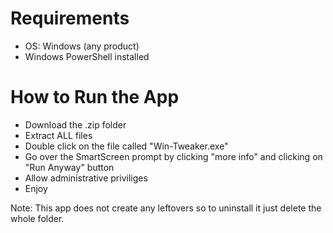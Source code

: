 # Requirements
- OS: Windows (any product)
- Windows PowerShell installed
# How to Run the App
- Download the .zip folder
- Extract ALL files
- Double click on the file called "Win-Tweaker.exe"
- Go over the SmartScreen prompt by clicking "more info" and clicking on "Run Anyway" button
- Allow administrative priviliges
- Enjoy

Note: This app does not create any leftovers so to uninstall it just delete the whole folder.
